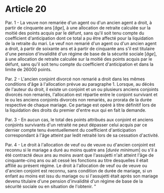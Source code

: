 # Article 20

Par. 1 - La veuve non remariée d'un agent ou d'un ancien agent a droit, à partir de cinquante ans [*âge*], à une allocation de retraite calculée sur la moitié des points acquis par le défunt, sans qu'il soit tenu compte du coefficient d'anticipation dont ce total a pu être affecté pour la liquidation de la retraite du mari. Le veuf non remarié d'un agent ou d'un ancien agent a droit, à partir de soixante ans et à partir de cinquante ans s'il est titulaire d'une pension d'invalidité d'un régime de base de la sécurité sociale [*âge*], à une allocation de retraite calculée sur la moitié des points acquis par le défunt, sans qu'il soit tenu compte du coefficient d'anticipation et dans la limite de 26000 points.

Par. 2 - L'ancien conjoint divorcé non remarié a droit dans les mêmes conditions d'âge à l'allocation prévue au paragraphe 1. Lorsque, au décès de l'auteur du droit, il existe un conjoint et un ou plusieurs anciens conjoints divorcés non remariés, l'allocation est répartie entre le conjoint survivant et le ou les anciens conjoints divorcés non remariés, au prorata de la durée respective de chaque mariage. Ce partage est opéré à titre définitif lors de la liquidation des droits du premier d'entre eux qui en fait la demande.

Par. 3 - En aucun cas, le total des points attribués aux conjoint et anciens conjoints survivants d'un retraité ne peut dépasser celui acquis par ce dernier compte tenu éventuellement du coefficient d'anticipation correspondant à l'âge atteint par ledit retraité lors de sa cessation d'activité.

Par. 4 - Le droit à l'allocation de veuf ou de veuve ou d'ancien conjoint est reconnu si le mariage a duré au moins quatre ans [*durée minimum*] ou s'il a été contracté deux ans au moins avant que l'assujetti n'ait atteint l'âge de cinquante-cinq ans ou ait cessé les fonctions au titre desquelles il était affilié au présent régime. Le droit à l'allocation de veuf ou de veuve ou d'ancien conjoint est reconnu, sans condition de durée de mariage, si un enfant au moins est issu du mariage ou si l'assujetti était après son mariage devenu titulaire d'une pension d'invalidité d'un régime de base de la sécurité sociale ou en situation de l'obtenir. "
